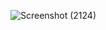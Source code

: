 ![Screenshot (2124)](https://user-images.githubusercontent.com/61939693/159058124-127901dc-089c-415e-b7b4-78edf4ca2029.png)
